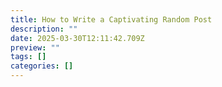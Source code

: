 ```yaml
---
title: How to Write a Captivating Random Post
description: ""
date: 2025-03-30T12:11:42.709Z
preview: ""
tags: []
categories: []
---
```

